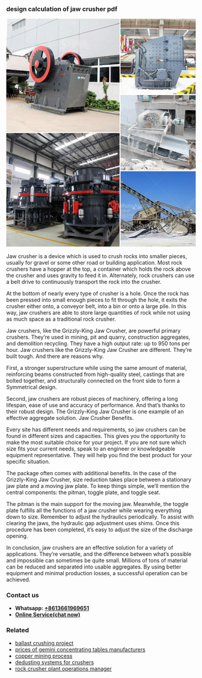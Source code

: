 <h3>design calculation of jaw crusher pdf</h3><img src='1708497508.jpg' alt=''><p>Jaw crusher is a device which is used to crush rocks into smaller pieces, usually for gravel or some other road or building application. Most rock crushers have a hopper at the top, a container which holds the rock above the crusher and uses gravity to feed it in. Alternately, rock crushers can use a belt drive to continuously transport the rock into the crusher.</p><p>At the bottom of nearly every type of crusher is a hole. Once the rock has been pressed into small enough pieces to fit through the hole, it exits the crusher either onto, a conveyor belt, into a bin or onto a large pile. In this way, jaw crushers are able to store large quantities of rock while not using as much space as a traditional rock crusher.</p><p>Jaw crushers, like the Grizzly-King Jaw Crusher, are powerful primary crushers. They’re used in mining, pit and quarry, construction aggregates, and demolition recycling. They have a high output rate: up to 950 tons per hour. Jaw crushers like the Grizzly-King Jaw Crusher are different. They’re built tough. And there are reasons why.</p><p>First, a stronger superstructure while using the same amount of material, reinforcing beams constructed from high-quality steel, castings that are bolted together, and structurally connected on the front side to form a Symmetrical design.</p><p>Second, jaw crushers are robust pieces of machinery, offering a long lifespan, ease of use and accuracy of performance. And that’s thanks to their robust design. The Grizzly-King Jaw Crusher is one example of an effective aggregate solution. Jaw Crusher Benefits.</p><p>Every site has different needs and requirements, so jaw crushers can be found in different sizes and capacities. This gives you the opportunity to make the most suitable choice for your project. If you are not sure which size fits your current needs, speak to an engineer or knowledgeable equipment representative. They will help you find the best product for your specific situation.</p><p>The package often comes with additional benefits. In the case of the Grizzly-King Jaw Crusher, size reduction takes place between a stationary jaw plate and a moving jaw plate. To keep things simple, we’ll mention the central components: the pitman, toggle plate, and toggle seat.</p><p>The pitman is the main support for the moving jaw. Meanwhile, the toggle plate fulfills all the functions of a jaw crusher while wearing everything down to size. Remember to adjust the hydraulics periodically. To assist with clearing the jaws, the hydraulic gap adjustment uses shims. Once this procedure has been completed, it’s easy to adjust the size of the discharge opening.</p><p>In conclusion, jaw crushers are an effective solution for a variety of applications. They’re versatile, and the difference between what’s possible and impossible can sometimes be quite small. Millions of tons of material can be reduced and separated into usable aggregates. By using better equipment and minimal production losses, a successful operation can be achieved.</p><h3>Contact us</h3><ul><li><strong>Whatsapp:&nbsp;<a href="https://wa.me/8613661969651">+8613661969651</a></strong></li><li><a href="https://swt.shibang-china.com/?git&amp;zhl&amp;design calculation of jaw crusher pdf"><strong>Online Service(chat now)</strong></a></li></ul><h3>Related</h3><ul><li><a href='ballast crushing project.md'>ballast crushing project</a></li><li><a href='prices of gemini concentrating tables manufacturers.md'>prices of gemini concentrating tables manufacturers</a></li><li><a href='copper mining process.md'>copper mining process</a></li><li><a href='dedusting systems for crushers.md'>dedusting systems for crushers</a></li><li><a href='rock crusher plant operations manager.md'>rock crusher plant operations manager</a></li></ul>